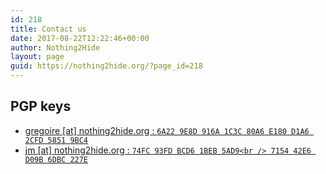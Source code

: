 ```yaml
---
id: 218
title: Contact us
date: 2017-08-22T12:22:46+00:00
author: Nothing2Hide
layout: page
guid: https://nothing2hide.org/?page_id=218
---
```

<div role="form" class="wpcf7" id="wpcf7-f221-o1" lang="en-US" dir="ltr">
  <div class="screen-reader-response">
  </div>
</div>

## PGP keys

  * [gregoire [at] nothing2hide.org : `6A22 9E8D 916A 1C3C 80A6 E180 D1A6 2CFD 5851 9BC4`](http://pgp.mit.edu/pks/lookup?op=get&search=0xD1A62CFD58519BC4)
  * [jm [at] nothing2hide.org : `74FC 93FD BCD6 1BEB 5AD9<br />
7154 42E6 D09B 6DBC 227E`](http://pgp.mit.edu/pks/lookup?op=get&search=0x42E6D09B6DBC227E)
